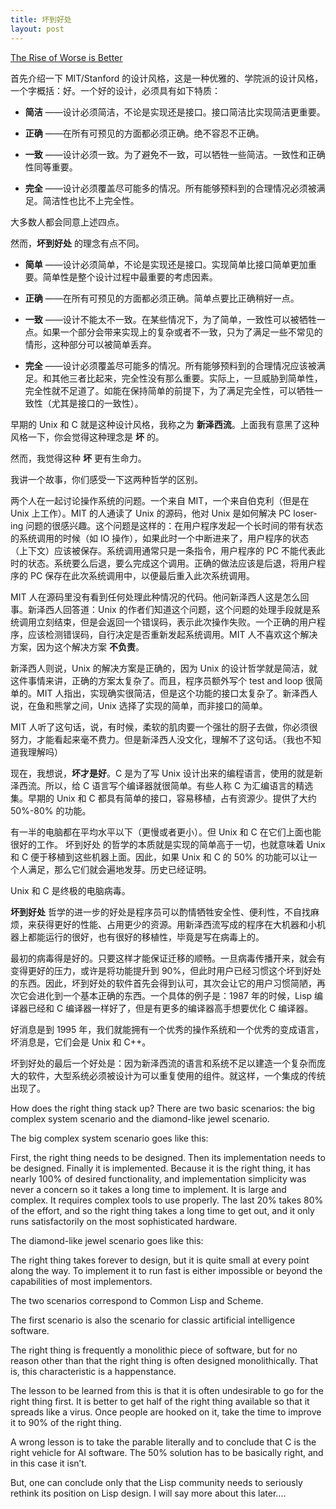 ```yaml
---
title: 坏到好处
layout: post
---
```


[The Rise of Worse is Better](http://www.dreamsongs.com/RiseOfWorseIsBetter.html)

首先介绍一下 MIT/Stanford 的设计风格，这是一种优雅的、学院派的设计风格，一个字概括：好。一个好的设计，必须具有如下特质：

- **简洁** ——设计必须简洁，不论是实现还是接口。接口简洁比实现简洁更重要。

- **正确** ——在所有可预见的方面都必须正确。绝不容忍不正确。

- **一致** ——设计必须一致。为了避免不一致，可以牺牲一些简洁。一致性和正确性同等重要。

- **完全** ——设计必须覆盖尽可能多的情况。所有能够预料到的合理情况必须被满足。简洁性也比不上完全性。

大多数人都会同意上述四点。

然而，**坏到好处** 的理念有点不同。

- **简单** ——设计必须简单，不论是实现还是接口。实现简单比接口简单更加重要。简单性是整个设计过程中最重要的考虑因素。

- **正确** ——在所有可预见的方面都必须正确。简单点要比正确稍好一点。

- **一致** ——设计不能太不一致。在某些情况下，为了简单，一致性可以被牺牲一点。如果一个部分会带来实现上的复杂或者不一致，只为了满足一些不常见的情形，这种部分可以被简单丢弃。

- **完全** ——设计必须覆盖尽可能多的情况。所有能够预料到的合理情况应该被满足。和其他三者比起来，完全性没有那么重要。实际上，一旦威胁到简单性，完全性就不足道了。如能在保持简单的前提下，为了满足完全性，可以牺牲一致性（尤其是接口的一致性）。

早期的 Unix 和 C 就是这种设计风格，我称之为 **新泽西流**。上面我有意黑了这种风格一下，你会觉得这种理念是 **坏** 的。

然而，我觉得这种 **坏** 更有生命力。

我讲一个故事，你们感受一下这两种哲学的区别。

两个人在一起讨论操作系统的问题。一个来自 MIT，一个来自伯克利（但是在 Unix 上工作）。MIT 的人通读了 Unix 的源码，他对 Unix 是如何解决 PC loser-ing 问题的很感兴趣。这个问题是这样的：在用户程序发起一个长时间的带有状态的系统调用的时候（如 IO 操作），如果此时一个中断进来了，用户程序的状态（上下文）应该被保存。系统调用通常只是一条指令，用户程序的 PC 不能代表此时的状态。系统要么后退，要么完成这个调用。正确的做法应该是后退，将用户程序的 PC 保存在此次系统调用中，以便最后重入此次系统调用。

MIT 人在源码里没有看到任何处理此种情况的代码。他问新泽西人这是怎么回事。新泽西人回答道：Unix 的作者们知道这个问题，这个问题的处理手段就是系统调用立刻结束，但是会返回一个错误码，表示此次操作失败。一个正确的用户程序，应该检测错误码，自行决定是否重新发起系统调用。MIT 人不喜欢这个解决方案，因为这个解决方案 **不负责**。

新泽西人则说，Unix 的解决方案是正确的，因为 Unix 的设计哲学就是简洁，就这件事情来讲，正确的方案太复杂了。而且，程序员额外写个 test and loop 很简单的。MIT 人指出，实现确实很简洁，但是这个功能的接口太复杂了。新泽西人说，在鱼和熊掌之间，Unix 选择了实现的简单，而非接口的简单。

MIT 人听了这句话，说，有时候，柔软的肌肉要一个强壮的厨子去做，你必须很努力，才能看起来毫不费力。但是新泽西人没文化，理解不了这句话。（我也不知道我理解吗）

现在，我想说，**坏才是好**。C 是为了写 Unix 设计出来的编程语言，使用的就是新泽西流。所以，给 C 语言写个编译器就很简单。有些人称 C 为汇编语言的精选集。早期的 Unix 和 C 都具有简单的接口，容易移植，占有资源少。提供了大约 50%-80% 的功能。

有一半的电脑都在平均水平以下（更慢或者更小）。但 Unix 和 C 在它们上面也能很好的工作。 坏到好处 的哲学的本质就是实现的简单高于一切，也就意味着 Unix 和 C 便于移植到这些机器上面。因此，如果 Unix 和 C 的 50% 的功能可以让一个人满足，那么它们就会遍地发芽。历史已经证明。

Unix 和 C 是终极的电脑病毒。

**坏到好处** 哲学的进一步的好处是程序员可以酌情牺牲安全性、便利性，不自找麻烦，来获得更好的性能、占用更少的资源。用新泽西流写成的程序在大机器和小机器上都能运行的很好，也有很好的移植性，毕竟是写在病毒上的。

最初的病毒得是好的。只要这样才能保证迁移的顺畅。一旦病毒传播开来，就会有变得更好的压力，或许是将功能提升到 90%，但此时用户已经习惯这个坏到好处的东西。因此，坏到好处的软件首先会得到认可，其次会让它的用户习惯简陋，再次它会进化到一个基本正确的东西。一个具体的例子是：1987 年的时候，Lisp 编译器已经和 C 编译器一样好了，但是有更多的编译器高手想要优化 C 编译器。

好消息是到 1995 年，我们就能拥有一个优秀的操作系统和一个优秀的变成语言，坏消息是，它们会是 Unix 和 C++。

坏到好处的最后一个好处是：因为新泽西流的语言和系统不足以建造一个复杂而庞大的软件，大型系统必须被设计为可以重复使用的组件。就这样，一个集成的传统出现了。


How does the right thing stack up? There are two basic scenarios: the big complex system scenario and the diamond-like jewel scenario.

The big complex system scenario goes like this:

First, the right thing needs to be designed. Then its implementation needs to be designed. Finally it is implemented. Because it is the right thing, it has nearly 100% of desired functionality, and implementation simplicity was never a concern so it takes a long time to implement. It is large and complex. It requires complex tools to use properly. The last 20% takes 80% of the effort, and so the right thing takes a long time to get out, and it only runs satisfactorily on the most sophisticated hardware.

The diamond-like jewel scenario goes like this:

The right thing takes forever to design, but it is quite small at every point along the way. To implement it to run fast is either impossible or beyond the capabilities of most implementors.

The two scenarios correspond to Common Lisp and Scheme.

The first scenario is also the scenario for classic artificial intelligence software.

The right thing is frequently a monolithic piece of software, but for no reason other than that the right thing is often designed monolithically. That is, this characteristic is a happenstance.

The lesson to be learned from this is that it is often undesirable to go for the right thing first. It is better to get half of the right thing available so that it spreads like a virus. Once people are hooked on it, take the time to improve it to 90% of the right thing.

A wrong lesson is to take the parable literally and to conclude that C is the right vehicle for AI software. The 50% solution has to be basically right, and in this case it isn’t.

But, one can conclude only that the Lisp community needs to seriously rethink its position on Lisp design. I will say more about this later....